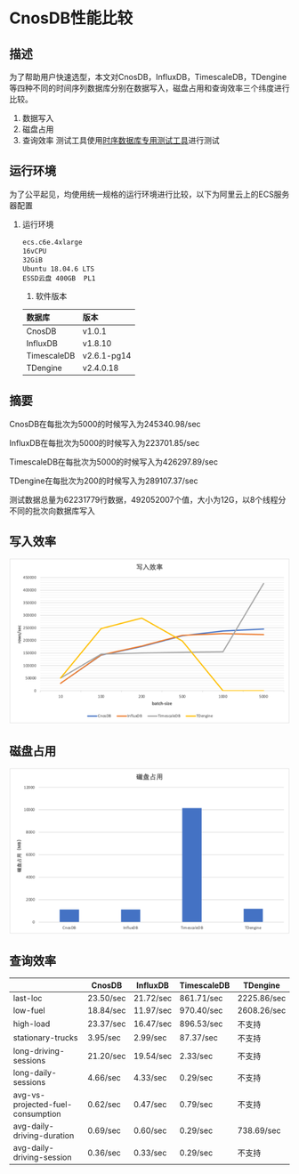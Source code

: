 # CnosDB性能比较


## 描述

为了帮助用户快速选型，本文对CnosDB，InfluxDB，TimescaleDB，TDengine等四种不同的时间序列数据库分别在数据写入，磁盘占用和查询效率三个纬度进行比较。
1. 数据写入
2. 磁盘占用
3. 查询效率
测试工具使用[时序数据库专用测试工具](https://github.com/cnosdb/tsdb-comparisons)进行测试

## 运行环境
为了公平起见，均使用统一规格的运行环境进行比较，以下为阿里云上的ECS服务器配置

1. 运行环境
   ```
   ecs.c6e.4xlarge
   16vCPU
   32GiB
   Ubuntu 18.04.6 LTS
   ESSD云盘 400GB  PL1
   ```
   1. 软件版本

   | 数据库             | 版本          |
   |-------------|---------|
   | CnosDB          | v1.0.1 |
   | InfluxDB          | v1.8.10     |
   | TimescaleDB         | v2.6.1-pg14 |
   |  TDengine       | v2.4.0.18   |
## 摘要

CnosDB在每批次为5000的时候写入为245340.98/sec

InfluxDB在每批次为5000的时候写入为223701.85/sec

TimescaleDB在每批次为5000的时候写入为426297.89/sec

TDengine在每批次为200的时候写入为289107.37/sec

测试数据总量为62231779行数据，492052007个值，大小为12G，以8个线程分不同的批次向数据库写入

## 写入效率

![](../image/write_speet.png)

## 磁盘占用

![](../image/disk_usage.png)

## 查询效率

|                                   | CnosDB    | InfluxDB  | TimescaleDB | TDengine    |
|-----------------------------------|-----------|-----------|-------------|-------------|
| last-loc                          | 23.50/sec | 21.72/sec | 861.71/sec  | 2225.86/sec |
| low-fuel                          | 18.84/sec | 11.97/sec | 970.40/sec  | 2608.26/sec |
| high-load                         | 23.37/sec | 16.47/sec | 896.53/sec  | 不支持         |
| stationary-trucks                 | 3.95/sec  | 2.99/sec  | 87.37/sec   | 不支持         |
| long-driving-sessions             | 21.20/sec | 19.54/sec | 2.33/sec    | 不支持         |
| long-daily-sessions               | 4.66/sec  | 4.33/sec  | 0.29/sec    | 不支持         |
| avg-vs-projected-fuel-consumption | 0.62/sec  | 0.47/sec  | 0.79/sec    | 不支持         |
| avg-daily-driving-duration        | 0.69/sec  | 0.60/sec  | 0.29/sec    | 738.69/sec  |
| avg-daily-driving-session         | 0.36/sec  | 0.33/sec  | 0.29/sec    | 不支持         |































